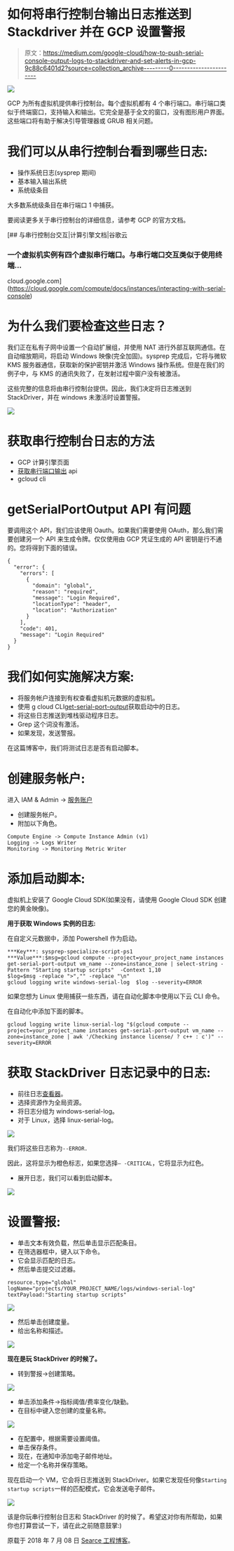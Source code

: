 # 如何将串行控制台输出日志推送到 Stackdriver 并在 GCP 设置警报

> 原文：<https://medium.com/google-cloud/how-to-push-serial-console-output-logs-to-stackdriver-and-set-alerts-in-gcp-9c88c6401d2?source=collection_archive---------0----------------------->

![](img/2840f16dd7a120b3a8c149bce3bd5884.png)

GCP 为所有虚拟机提供串行控制台。每个虚拟机都有 4 个串行端口。串行端口类似于终端窗口，支持输入和输出。它完全是基于全文的窗口，没有图形用户界面。这些端口将有助于解决引导管理器或 GRUB 相关问题。

# 我们可以从串行控制台看到哪些日志:

*   操作系统日志(sysprep 期间)
*   基本输入输出系统
*   系统级条目

大多数系统级条目在串行端口 1 中捕获。

要阅读更多关于串行控制台的详细信息，请参考 GCP 的官方文档。

[](https://cloud.google.com/compute/docs/instances/interacting-with-serial-console) [## 与串行控制台交互|计算引擎文档|谷歌云

### 一个虚拟机实例有四个虚拟串行端口。与串行端口交互类似于使用终端…

cloud.google.com](https://cloud.google.com/compute/docs/instances/interacting-with-serial-console) 

# 为什么我们要检查这些日志？

我们正在私有子网中设置一个自动扩展组，并使用 NAT 进行外部互联网通信。在自动缩放期间，将启动 Windows 映像(完全加固)。sysprep 完成后，它将与微软 KMS 服务器通信，获取新的保护密钥并激活 Windows 操作系统。但是在我们的例子中，与 KMS 的通讯失败了，在发射过程中窗户没有被激活。

这些完整的信息将由串行控制台提供。因此，我们决定将日志推送到 StackDriver，并在 windows 未激活时设置警报。

![](img/091fc31d576225b91c28f3bac34412f7.png)

# 获取串行控制台日志的方法

*   GCP 计算引擎页面
*   [获取串行端口输出](https://cloud.google.com/compute/docs/reference/rest/v1/instances/getSerialPortOutput) api
*   gcloud cli

# getSerialPortOutput API 有问题

要调用这个 API，我们应该使用 Oauth。如果我们需要使用 OAuth，那么我们需要创建另一个 API 来生成令牌。仅仅使用由 GCP 凭证生成的 API 密钥是行不通的。您将得到下面的错误。

```
{
  "error": {
    "errors": [
      {
        "domain": "global",
        "reason": "required",
        "message": "Login Required",
        "locationType": "header",
        "location": "Authorization"
      }
    ],
    "code": 401,
    "message": "Login Required"
  }
}
```

# 我们如何实施解决方案:

*   将服务帐户连接到有权查看虚拟机元数据的虚拟机。
*   使用 g cloud CLI[get-serial-port-output](https://cloud.google.com/sdk/gcloud/reference/compute/instances/get-serial-port-output)获取启动中的日志。
*   将这些日志推送到堆栈驱动程序日志。
*   Grep 这个词没有激活。
*   如果发现，发送警报。

在这篇博客中，我们将测试日志是否有启动脚本。

# 创建服务帐户:

进入 IAM & Admin -> [服务账户](https://console.cloud.google.com/iam-admin/serviceaccounts/)

*   创建服务帐户。
*   附加以下角色。

```
Compute Engine -> Compute Instance Admin (v1)
Logging -> Logs Writer
Monitoring -> Monitoring Metric Writer
```

# 添加启动脚本:

虚拟机上安装了 Google Cloud SDK(如果没有，请使用 Google Cloud SDK 创建您的黄金映像)。

**用于获取 Windows 实例的日志:**

在自定义元数据中，添加 Powershell 作为启动。

```
***Key***: sysprep-specialize-script-ps1
***Value***:$msg=gcloud compute --project=your_project_name instances get-serial-port-output vm_name --zone=instance_zone | select-string -Pattern "Starting startup scripts"  -Context 1,10
$log=$msg -replace ">","" -replace "\n"
gcloud logging write windows-serial-log  $log --severity=ERROR
```

如果您想为 Linux 使用捕获一些东西，请在自动化脚本中使用以下云 CLI 命令。

在自动化中添加下面的脚本。

```
gcloud logging write linux-serial-log "$(gcloud compute --project=your_project_name instances get-serial-port-output vm_name --zone=instance_zone | awk '/Checking instance license/ ? c++ : c')" --severity=ERROR
```

# 获取 StackDriver 日志记录中的日志:

*   前往日志[查看器](https://console.cloud.google.com/logs/viewer)。
*   选择资源作为全局资源。
*   将日志分组为 windows-serial-log。
*   对于 Linux，选择 linux-serial-log。

![](img/f12017eea502c695c50c73008e10ee32.png)

我们将这些日志称为`--ERROR.`

因此，这将显示为橙色标志，如果您选择`— -CRITICAL`，它将显示为红色。

*   展开日志，我们可以看到启动脚本。

![](img/6cd240424f0856cd7495da7f5b9551fc.png)

# 设置警报:

*   单击文本有效负载，然后单击显示匹配条目。
*   在筛选器框中，键入以下命令。
*   它会显示匹配的日志。
*   然后单击提交过滤器。

```
resource.type="global"
logName="projects/YOUR_PROJECT_NAME/logs/windows-serial-log"
textPayload:"Starting startup scripts"
```

![](img/8e04a1f15ffb921f5e9515d4508fd8cd.png)

*   然后单击创建度量。
*   给出名称和描述。

![](img/3745d556358266b519de3cf811f6dcaf.png)

**现在是玩 StackDriver 的时候了。**

*   转到警报->创建策略。

![](img/4d6fffe78633128e714bcaf526cf3012.png)

*   单击添加条件->指标阈值/费率变化/缺勤。
*   在目标中键入您创建的度量名称。

![](img/36b561ae72410ceab82f4364689d6215.png)

*   在配置中，根据需要设置阈值。
*   单击保存条件。
*   现在，在通知中添加电子邮件地址。
*   给定一个名称并保存策略。

现在启动一个 VM，它会将日志推送到 StackDriver。如果它发现任何像`Starting startup scripts`一样的匹配模式，它会发送电子邮件。

![](img/ff42aace8b7b6a2c18582551719216e2.png)

该是你玩串行控制台日志和 StackDriver 的时候了。希望这对你有所帮助，如果你也打算尝试一下，请在此之前随意鼓掌:)

原载于 2018 年 7 月 08 日 [Searce 工程博客](/searce/how-to-push-serial-console-output-logs-to-stackdriver-and-set-alerts-in-gcp-1a4d61da7c4c)。